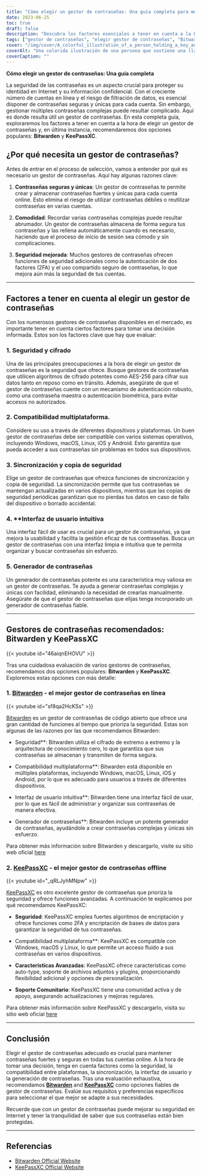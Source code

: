 ```yaml
---
title: "Cómo elegir un gestor de contraseñas: Una guía completa para mejorar la seguridad"
date: 2023-06-25
toc: true
draft: false
description: "Descubra los factores esenciales a tener en cuenta a la hora de seleccionar un gestor de contraseñas y descubra por qué Bitwarden y KeePassXC son las opciones recomendadas"
tags: ["gestor de contraseñas", "elegir gestor de contraseñas", "Bitwarden", "KeePassXC", "seguridad en línea", "seguridad de contraseñas", "gestión de contraseñas", "contraseñas seguras", "contraseñas únicas", "violaciones de datos", "codificación", "compatibilidad multiplataforma", "sincronización de contraseñas", "copia de seguridad", "interfaz de usuario", "generador de contraseñas", "2FA", "cifrado de extremo a extremo", "arquitectura de conocimiento cero", "código abierto", "compartir contraseñas de forma segura", "auto-type", "soporte de fijación", "plugins", "recomendaciones sobre gestores de contraseñas", "comparación de gestores de contraseñas", "consejos de seguridad de contraseñas", "funciones del gestor de contraseñas", "ventajas del gestor de contraseñas", "descargar gestor de contraseñas"]
cover: "/img/cover/A_colorful_illustration_of_a_person_holding_a_key_and_a_shield.png"
coverAlt: "Una colorida ilustración de una persona que sostiene una llave y un escudo, representando la seguridad y la protección de las contraseñas."
coverCaption: ""
---
```


**Cómo elegir un gestor de contraseñas: Una guía completa**

La seguridad de las contraseñas es un aspecto crucial para proteger su identidad en Internet y su información confidencial. Con el creciente número de cuentas en línea y el riesgo de filtración de datos, es esencial disponer de contraseñas seguras y únicas para cada cuenta. Sin embargo, gestionar múltiples contraseñas complejas puede resultar complicado. Aquí es donde resulta útil un gestor de contraseñas. En esta completa guía, exploraremos los factores a tener en cuenta a la hora de elegir un gestor de contraseñas y, en última instancia, recomendaremos dos opciones populares: **Bitwarden** y **KeePassXC**.

## ¿Por qué necesita un gestor de contraseñas?

Antes de entrar en el proceso de selección, vamos a entender por qué es necesario un gestor de contraseñas. Aquí hay algunas razones clave:

1. **Contraseñas seguras y únicas**: Un gestor de contraseñas te permite crear y almacenar contraseñas fuertes y únicas para cada cuenta online. Esto elimina el riesgo de utilizar contraseñas débiles o reutilizar contraseñas en varias cuentas.

2. **Comodidad**: Recordar varias contraseñas complejas puede resultar abrumador. Un gestor de contraseñas almacena de forma segura tus contraseñas y las rellena automáticamente cuando es necesario, haciendo que el proceso de inicio de sesión sea cómodo y sin complicaciones.

3. **Seguridad mejorada**: Muchos gestores de contraseñas ofrecen funciones de seguridad adicionales como la autenticación de dos factores (2FA) y el uso compartido seguro de contraseñas, lo que mejora aún más la seguridad de tus cuentas.

______

## Factores a tener en cuenta al elegir un gestor de contraseñas

Con los numerosos gestores de contraseñas disponibles en el mercado, es importante tener en cuenta ciertos factores para tomar una decisión informada. Estos son los factores clave que hay que evaluar:

### 1. **Seguridad y cifrado**

Una de las principales preocupaciones a la hora de elegir un gestor de contraseñas es la seguridad que ofrece. Busque gestores de contraseñas que utilicen algoritmos de cifrado potentes como AES-256 para cifrar sus datos tanto en reposo como en tránsito. Además, asegúrate de que el gestor de contraseñas cuente con un mecanismo de autenticación robusto, como una contraseña maestra o autenticación biométrica, para evitar accesos no autorizados.

### 2. **Compatibilidad multiplataforma**.

Considere su uso a través de diferentes dispositivos y plataformas. Un buen gestor de contraseñas debe ser compatible con varios sistemas operativos, incluyendo Windows, macOS, Linux, iOS y Android. Esto garantiza que pueda acceder a sus contraseñas sin problemas en todos sus dispositivos.

### 3. **Sincronización y copia de seguridad**

Elige un gestor de contraseñas que ofrezca funciones de sincronización y copia de seguridad. La sincronización permite que tus contraseñas se mantengan actualizadas en varios dispositivos, mientras que las copias de seguridad periódicas garantizan que no pierdas tus datos en caso de fallo del dispositivo o borrado accidental.

### 4. **Interfaz de usuario intuitiva

Una interfaz fácil de usar es crucial para un gestor de contraseñas, ya que mejora la usabilidad y facilita la gestión eficaz de tus contraseñas. Busca un gestor de contraseñas con una interfaz limpia e intuitiva que te permita organizar y buscar contraseñas sin esfuerzo.

### 5. **Generador de contraseñas**

Un generador de contraseñas potente es una característica muy valiosa en un gestor de contraseñas. Te ayuda a generar contraseñas complejas y únicas con facilidad, eliminando la necesidad de crearlas manualmente. Asegúrate de que el gestor de contraseñas que elijas tenga incorporado un generador de contraseñas fiable.

______

## Gestores de contraseñas recomendados: Bitwarden y KeePassXC

{{< youtube id="46aiqnEHOVU" >}}

Tras una cuidadosa evaluación de varios gestores de contraseñas, recomendamos dos opciones populares: **Bitwarden** y **KeePassXC**. Exploremos estas opciones con más detalle:

### 1. [Bitwarden](https://bitwarden.com/) - el mejor gestor de contraseñas en línea

{{< youtube id="sf8qa2HcKSs" >}}

[Bitwarden](https://bitwarden.com/) es un gestor de contraseñas de código abierto que ofrece una gran cantidad de funciones al tiempo que prioriza la seguridad. Estas son algunas de las razones por las que recomendamos Bitwarden:

- Seguridad**: Bitwarden utiliza el cifrado de extremo a extremo y la arquitectura de conocimiento cero, lo que garantiza que sus contraseñas se almacenan y transmiten de forma segura.

- Compatibilidad multiplataforma**: Bitwarden está disponible en múltiples plataformas, incluyendo Windows, macOS, Linux, iOS y Android, por lo que es adecuado para usuarios a través de diferentes dispositivos.

- Interfaz de usuario intuitiva**: Bitwarden tiene una interfaz fácil de usar, por lo que es fácil de administrar y organizar sus contraseñas de manera efectiva.

- Generador de contraseñas**: Bitwarden incluye un potente generador de contraseñas, ayudándole a crear contraseñas complejas y únicas sin esfuerzo.

Para obtener más información sobre Bitwarden y descargarlo, visite su sitio web oficial [here](https://bitwarden.com/)

### 2. [KeePassXC](https://keepassxc.org/) - el mejor gestor de contraseñas offline

{{< youtube id="_qRLJyhMNpw" >}}

[KeePassXC](https://keepassxc.org/) es otro excelente gestor de contraseñas que prioriza la seguridad y ofrece funciones avanzadas. A continuación te explicamos por qué recomendamos KeePassXC:

- **Seguridad**: KeePassXC emplea fuertes algoritmos de encriptación y ofrece funciones como 2FA y encriptación de bases de datos para garantizar la seguridad de tus contraseñas.

- Compatibilidad multiplataforma**: KeePassXC es compatible con Windows, macOS y Linux, lo que permite un acceso fluido a sus contraseñas en varios dispositivos.

- **Características Avanzadas**: KeePassXC ofrece características como auto-type, soporte de archivos adjuntos y plugins, proporcionando flexibilidad adicional y opciones de personalización.

- **Soporte Comunitario**: KeePassXC tiene una comunidad activa y de apoyo, asegurando actualizaciones y mejoras regulares.

Para obtener más información sobre KeePassXC y descargarlo, visita su sitio web oficial [here](https://keepassxc.org/)

______

## Conclusión

Elegir el gestor de contraseñas adecuado es crucial para mantener contraseñas fuertes y seguras en todas tus cuentas online. A la hora de tomar una decisión, tenga en cuenta factores como la seguridad, la compatibilidad entre plataformas, la sincronización, la interfaz de usuario y la generación de contraseñas. Tras una evaluación exhaustiva, recomendamos [**Bitwarden**](https://bitwarden.com/) and [**KeePassXC**](https://keepassxc.org/) como opciones fiables de gestor de contraseñas. Evalúe sus requisitos y preferencias específicos para seleccionar el que mejor se adapte a sus necesidades.

Recuerde que con un gestor de contraseñas puede mejorar su seguridad en Internet y tener la tranquilidad de saber que sus contraseñas están bien protegidas.

______

## Referencias

- [Bitwarden Official Website](https://bitwarden.com/)
- [KeePassXC Official Website](https://keepassxc.org/)